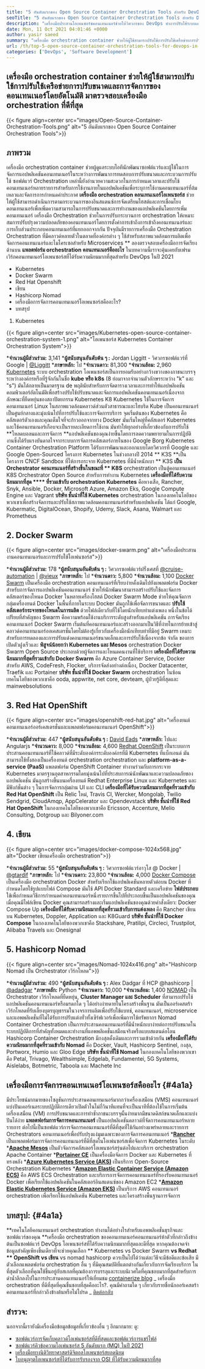 ```yaml
---
title: "5 อันดับแรกของ Open Source Container Orchestration Tools สำหรับ DevOps 2021" 
seoTitle: "5 อันดับแรกของ Open Source Container Orchestration Tools สำหรับ DevOps 2021" 
description: "เครื่องมือประสานโอเพนซอร์ซคอนเทนเนอร์ช่วยให้วิศวกรของ DevOps ทำการปรับใช้ระบบเครือข่ายการปรับขนาดและการจัดการของคอนเทนเนอร์โดยอัตโนมัติ" 
date: Mon, 11 Oct 2021 04:01:46 +0000
author: yasir saeed
summary: "เครื่องมือ orchestration container ช่วยให้ผู้ใช้สามารถปรับใช้การปรับใช้เครือข่ายการปรับขนาดและการจัดการของคอนเทนเนอร์โดยอัตโนมัติ ลองตรวจสอบเครื่องมือ orchestration ที่ดีที่สุด" 
url: /th/top-5-open-source-container-orchestration-tools-for-devops-in-2021/
categories: ['DevOps', 'Software Development']
---
```


## เครื่องมือ orchestration container ช่วยให้ผู้ใช้สามารถปรับใช้การปรับใช้เครือข่ายการปรับขนาดและการจัดการของคอนเทนเนอร์โดยอัตโนมัติ มาตรวจสอบเครื่องมือ orchestration ที่ดีที่สุด

{{< figure align=center src="images/Open-Source-Container-Orchestration-Tools.png" alt="5 อันดับแรกของ Open Source Container Orchestration Tools">}}


## **ภาพรวม** 
เครื่องมือ orchestration container ช่วยผู้ดูแลระบบไอทีนักพัฒนาซอฟต์แวร์และผู้ใช้ในการจัดการแอปพลิเคชันคอนเทนเนอร์ในระหว่างการพัฒนาการทดสอบการปรับขนาดและกระบวนการปรับใช้ ซอฟต์แวร์ Orchestration เหล่านี้ยังอำนวยความสะดวกในการกำหนดเวลาและปรับใช้คอนเทนเนอร์หลายรายการสำหรับการใช้งานภายในแอปพลิเคชันเพื่อระบุการใช้งานคอนเทนเนอร์ที่ล้มเหลวและจัดการการกำหนดค่าประกาศ **เครื่องมือ orchestration คอนเทนเนอร์โอเพนซอร์ส**  ช่วยให้ผู้ใช้สามารถดำเนินการตามกระบวนการของอินสแตนซ์การจัดเตรียมโฮสต์และการเชื่อมโยงคอนเทนเนอร์เพื่อเพิ่มความสามารถในการปรับขนาดและการทำงานของแอปพลิเคชันโดยการเพิ่มคอนเทนเนอร์
เครื่องมือ Orchestration ช่วยในการปรับกระบวนการ orchestration ให้เหมาะสมการปรับปรุงความปลอดภัยของคอนเทนเนอร์โดยการตั้งค่าการเข้าถึงการเข้าถึงคอนเทนเนอร์และการเก็บส่วนประกอบคอนเทนเนอร์ที่แยกออกจากกัน ปัจจุบันมีรายการเครื่องมือ Orchestration Orchestration ที่มีคลาวด์หลายตัวในตลาดที่องค์กรต่าง ๆ ใช้สำหรับสภาพแวดล้อมการผลิตเพื่อจัดการคอนเทนเนอร์และไมโครเซอสำหรับ Microservices ** ลองตรวจสอบเครื่องมือการจัดเรียงด้านบน
**แพลตฟอร์ม orchestration คอนเทนเนอร์คืออะไร**  ในบทความนี้เราจะคุ้นเคยกับเฟรมเวิร์กคอนเทนเนอร์โอเพนซอร์สที่ได้รับความนิยมมากที่สุดสำหรับ DevOps ในปี 2021
  * Kubernetes
  * Docker Swarm
  * Red Hat Openshift
  * เขียน
  * Hashicorp Nomad
  * เครื่องมือการจัดการคอนเทนเนอร์โอเพนซอร์สคืออะไร?
  * บทสรุป
1. Kubernetes

{{< figure align=center src="images/Kubernetes-open-source-container-orchestration-system-1.png" alt="โอเพนซอร์ส Kubernetes Container Orchestration System">}}

  ***จำนวนผู้มีส่วนร่วม:**  3,141
  ***ผู้สนับสนุนอันดับต้น ๆ :**  Jordan Liggitt - วิศวกรซอฟต์แวร์ที่ Google | [@Liggitt][1]
  ***ภาษาหลัก:**  ไป
  ***จำนวนดาว:**  81,300
  ***จำนวนส้อม:**  2,960
[Kubernetes][2] ระบบ orchestration โอเพนซอร์สเป็นการยอมรับอย่างกว้างขวางของภาชนะบรรจุระหว่างองค์กรหรือที่รู้จักกันในชื่อ **kube หรือ k8s**  (8 ย่อมาจากจำนวนตัวอักษรระหว่าง "k" และ "s") มันได้กลายเป็นมาตรฐาน de พฤตินัยสำหรับการจัดตารางเวลาและการทำให้แอปพลิเคชันคอมพิวเตอร์อัตโนมัติเพื่อสร้างปรับใช้ปรับขนาดและจัดการแอปพลิเคชันคอนเทนเนอร์เนื่องจากลักษณะที่ยืดหยุ่นของสถาปัตยกรรม Kubernetes K8 Kubernetes ใช้ในการจัดการคอนเทนเนอร์ Linux ในสภาพแวดล้อมคลาวด์ส่วนตัวสาธารณะและไฮบริด Kube เป็นคอนเทนเนอร์เป็นศูนย์กลางและมุ่งเน้นไปที่การปรับใช้และการจัดการบริการ
จุดเริ่มต้นของ Kubernetes คือคลัสเตอร์ตัวเองและคุณเต็มใจที่จะก้าวออกจากทาง Docker มันเริ่มใหญ่ที่คลัสเตอร์ Kubernetes และใช้คอนเทนเนอร์เกือบจะเป็นรายละเอียดการใช้งาน มันทำให้ทุกอย่างที่เกี่ยวข้องกับการปรับใช้ **โหลดบอลนและการจัดการ  **แอปพลิเคชันของคุณง่ายขึ้นโดยการลดความพยายามในการปฏิบัติงานซึ่งได้รับแรงบันดาลใจจากระบบการจัดการคลัสเตอร์ภายในของ Google Borg Kubernetes Container Orchestration Platform ได้รับการพัฒนาและออกแบบโดยวิศวกรที่ Google และ Google Open-Sourced โครงการ Kubernetes ในช่วงกลางปี ​​2014 **  K3S  **เป็นโครงการ CNCF Sandbox ที่ให้การกระจาย Kubernetes ที่มีน้ำหนักเบา **  K3S  **เป็น Orchestrator คอนเทนเนอร์ที่สร้างขึ้นในขณะที่ **  K8S**  orchestration เป็นตู้คอนเทนเนอร์ K8S Orchestrator Open Source สำหรับการทำงาน Kubernetes
**เครื่องมือที่ได้รับความนิยมมากที่สุด  ****  ที่รวมเข้ากับ orchestration Kubernetes**  คือหางเสือ, Rancher, Snyk, Ansible, Docker, Microsoft Azure, Amazon Eks, Google Compute Engine และ Vagrant
**บริษัท ชั้นนำที่ใช้ Kubernetes**  orchestration ในกองเทคโนโลยีของพวกเขาเพื่อสร้างจัดการและปรับใช้สภาพแวดล้อมคอนเทนเนอร์สำหรับแอปพลิเคชัน ได้แก่ Google, Kubermatic, DigitalOcean, Shopify, Udemy, Slack, Asana, Walmart และ Prometheus

## 2. Docker Swarm

{{< figure align=center src="images/docker-swarm.png" alt="เครื่องมือประสานงานคอนเทนเนอร์และการปรับใช้โอเพ่นซอร์ส">}}

  ***จำนวนผู้มีส่วนร่วม:**  178
  ***ผู้สนับสนุนอันดับต้น ๆ :**  วิศวกรซอฟต์แวร์ฝรั่งเศสที่ [@cruise-automation][3] | [@vieux][4]
  ***ภาษาหลัก:**  ไป
  ***จำนวนดาว:**  5,800
  ***จำนวนส้อม:**  1,100
[Docker Swarm][5] เป็นเครื่องมือ orchestration คอนเทนเนอร์ที่เรียบง่ายดั้งเดิมไปยังแพลตฟอร์ม Docker สำหรับการจัดการแอปพลิเคชันคอนเทนเนอร์ ช่วยให้นักพัฒนาสามารถสร้างปรับใช้และจัดการคลัสเตอร์ของโหนด Docker ในหลายเครื่องโฮสต์ Docker Swarm Mode ช่วยให้คุณจัดการกลุ่มเครื่องยนต์ Docker ในพื้นที่ภายในระบบ Docker มันถูกใช้เพื่อจัดการขนาดและ **ปรับใช้คลัสเตอร์กระจายของโหนดในการผลิต**  ด้วยไฟล์เดียวกับที่ใช้โดยนักเทียบท่าแต่งเพลง หนึ่งในข้อได้เปรียบที่สำคัญของ Swarm คือความพร้อมใช้งานบริการระดับสูงสำหรับแอปพลิเคชัน
การจัดเรียงคอนเทนเนอร์ Docker Swarm เริ่มต้นที่คอนเทนเนอร์และสร้างออกมาเป็นวิธีที่ง่ายในการย้ายเข้าสู่คลาวด์คอนเทนเนอร์ออเคสเตรชั่นโดยไม่ต้องรู้เกี่ยวกับเครื่องมือนักเทียบท่าที่มีอยู่ Swarm เหมาะสำหรับการทดลองและการปรับแต่งคอนเทนเนอร์ขนาดเล็กและการปรับใช้เนื่องจากข้อ จำกัด ของการเปิดตัวฝูงเร็วและ **พิสูจน์น้อยกว่า Kubernetes และ Mesos**  orchestration Docker Swarm Open Source ประกอบด้วยผู้จัดการและโหนดคนงานที่ใช้บริการ
**เครื่องมือที่ได้รับความนิยมมากที่สุดที่รวมเข้ากับ Docker Swarm**  คือ Azure Container Service, Docker สำหรับ AWS, CodeFresh, Flocker, บริการจัดส่งอย่างต่อเนื่อง, Docker Datacenter, Traefik และ Portainer
**บริษัท ชั้นนำที่ใช้ Docker Swarm**  orchestration ในซ้อนเทคโนโลยีของพวกเขาคือ ooda, appwrite, net core, devteam, ผู้ป่วยรู้ดีที่สุดและ mainwebsolutions

## 3. Red Hat OpenShift

{{< figure align=center src="images/openshift-red-hat.jpg" alt="เครื่องยนต์คอนเทนเนอร์ออร์เคสเตรชั่นและแพลตฟอร์มคอนเทนเนอร์ OpenShift">}}

  ***จำนวนผู้มีส่วนร่วม:**  447
  ***ผู้สนับสนุนอันดับต้น ๆ :**  [David Eads][6]
  ***ภาษาหลัก:**  ไปและ Angularjs
  ***จำนวนดาว:**  8,000
  ***จำนวนส้อม:**  4,600
[Redhat OpenShift][7] เป็นระบบการประสานคอนเทนเนอร์ที่ใช้คลาวด์ที่มีระดับองค์กรระดับองค์กรที่มี Kubernetes ที่แบ็กเอนด์ มันสามารถใช้ทั้งสองเป็นเครื่องยนต์ orchestration orchestration และ **platform-as-a-service (PaaS)**  แพลตฟอร์ม OpenShift Container ทำงานร่วมกับการกระจาย Kubernetes มาตรฐานอุตสาหกรรมโดยมุ่งเน้นไปที่ประสบการณ์นักพัฒนาและความปลอดภัยของแอปพลิเคชัน มันถูกสร้างขึ้นบนเครื่องยนต์ Redhat Enterprise Linux และ Kubernetes และมีฟังก์ชั่นต่าง ๆ ในการจัดการกลุ่มผ่าน UI และ CLI
**เครื่องมือที่ได้รับความนิยมมากที่สุดที่รวมเข้ากับ Red Hat OpenShift**  เป็น Relic ใหม่, Travis CI, Wercker, Mongolab, Twilio Sendgrid, CloudAmqp, AppCelerator และ Opendevstack
**บริษัท ชั้นนำที่ใช้ Red Hat OpenShift**  ในกองเทคโนโลยีของพวกเขาคือ Ericsson, Accenture, Melio Consulting, Dotgroup และ Bilyoner.com

## 4. เขียน

{{< figure align=center src="images/docker-compose-1024x568.jpg" alt="Docker เขียนเครื่องมือ orchestration">}}

  ***จำนวนผู้มีส่วนร่วม:**  55
  ***ผู้สนับสนุนอันดับต้น ๆ :**  วิศวกรซอฟต์แวร์อาวุโส @ Docker | [@gtardif][8]
  ***ภาษาหลัก:**  ไป
  ***จำนวนดาว:**  23,800
  ***จำนวนส้อม:**  4,000
[Docker Compose][9] เป็นเครื่องมือ orchestration Docker สำหรับเรียกใช้แอปพลิเคชันหลายตัวต่อบน Docker ที่กำหนดโดยใช้รูปแบบไฟล์ Compose มันใช้ API Docker Standard และเครือข่าย **ไฟล์ประกอบ**  ใช้เพื่อกำหนดวิธีการกำหนดค่าคอนเทนเนอร์หนึ่งรายการขึ้นไปที่ประกอบขึ้นเป็นแอปพลิเคชันของคุณ เมื่อคุณมีไฟล์เขียน Docker คุณสามารถสร้างและเริ่มแอปพลิเคชันของคุณด้วยคำสั่งเดียว: Docker Compose Up
**เครื่องมือที่ได้รับความนิยมมากที่สุดที่รวมเข้ากับการแต่งเพลง**  คือ Rancher เขียนบน Kubernetes, Doppler, Application และ K8Guard
**บริษัท ชั้นนำที่ใช้ Docker Compose**  ในกองเทคโนโลยีของพวกเขาคือ Stackshare, Pratilipi, Circleci, Trustpilot, Alibaba Travels และ Onesignal

## 5. Hashicorp Nomad

{{< figure align=center src="images/Nomad-1024x416.png" alt="Hashicorp Nomad เป็น Orchestrator เวิร์กโหลด">}}

  ***จำนวนผู้มีส่วนร่วม:**  490
  ***ผู้สนับสนุนอันดับต้น ๆ :**  Alex Dadgar ที่ HCP @hashicorp | [@adadgar][10]
  ***ภาษาหลัก:**  Python
  ***จำนวนดาว:**  10,000
  ***จำนวนส้อม:**  1,400
[NOMAD][11] เป็น Orchestrator เวิร์กโหลดที่ยืดหยุ่น, **Cluster Manager และ Scheduler**  ที่สามารถปรับใช้แอปพลิเคชันคอนเทนเนอร์หรือมรดกใด ๆ ได้อย่างง่ายดายในโครงสร้างพื้นฐาน มันเป็นออร์เคสตร้าเวิร์กโหลดที่รับเลี้ยงบุตรบุญธรรมในวงจรการผลิตเพื่อปรับใช้แบทช์, คอนเทนเนอร์, microservice และแอพพลิเคชั่นที่ไม่ได้รับการปรับแต่งทั่วทั้งเซิร์ฟเวอร์เพื่อเพิ่มการใช้ทรัพยากร Nomad Container Orchestration เป็นการประสานคอนเทนเนอร์ที่มีน้ำหนักเบาง่ายต่อการปรับขนาดในระบบปฏิบัติการที่สำคัญทั้งหมดและทำงานที่แอพพลิเคชั่นเสมือนจริงหรือแบบสแตนด์อโลน Hashicorp Container Orchestration มีกงสุลดั้งเดิมและการรวมเข้าด้วยกัน
**เครื่องมือที่ได้รับความนิยมมากที่สุดที่รวมเข้ากับ Nomad**  คือ Docker, Vault, Hashicorp Sentinel, กงสุล, Portworx, Humio และ Gloo Edge
**บริษัท ชั้นนำที่ใช้ Nomad**  ในกองเทคโนโลยีของพวกเขาคือ Petal, Trivago, Wealthsimple, Edgelab, Fundamentei, 5G Systems, Aislelabs, Botmetric, Taboola และ Machete Inc

## **เครื่องมือการจัดการคอนเทนเนอร์โอเพนซอร์สคืออะไร**    {#4a1a}
มีประโยชน์มากมายของโซลูชันการประสานคอนเทนเนอร์มากกว่าเครื่องเสมือน (VMS) คอนเทนเนอร์แบ่งปันเคอร์เนลระบบปฏิบัติการเดียวเปิดตัวในไม่กี่วินาทีแทนที่จะเป็นนาทีที่ต้องใช้ในการเริ่มต้นเครื่องเสมือน (VM) การปรับขนาดและการทำซ้ำภาชนะบรรจุนั้นง่ายมากมีขนาดดิสก์ขนาดเล็กและแบ่งปันได้ง่าย **แพลตฟอร์มการจัดการคอนเทนเนอร์**  เป็นแอปพลิเคชันคลาวด์ที่จัดการคอนเทนเนอร์หลายรายการ ต่อไปนี้เป็นซอฟต์แวร์การจัดการคอนเทนเนอร์ที่ดีที่สุดที่ใช้กันอย่างแพร่หลายและรายการ Orchestrators คอนเทนเนอร์เพื่อปรับปรุงแง่มุมเฉพาะของการจัดการคอนเทนเนอร์
  ***[Rancher][12]**  เป็นแพลตฟอร์มการจัดการคอนเทนเนอร์ที่ดีที่สุดในโอเพ่นซอร์สเพื่อจัดการ Kubernetes ในระดับ
  ***[Apache Mesos][13]**  เป็นตัวจัดการคลัสเตอร์โอเพนซอร์สรุ่นต่อไปและบริการ orchestration Apache Container
  ***[Portainer CE][14]**  เป็นเครื่องมือจัดการ Docker และ Kubernetes ที่ทรงพลัง
  ***[Azure Kubernetes Service (AKS)][15]**  เป็นบริการ Open-Source Orchestration Kubernetes
  ***[Amazon Elastic Container Service (Amazon ECS)][16]**  คือ AWS ECS Orchestration และบริการการจัดการคอนเทนเนอร์ที่รองรับคอนเทนเนอร์ Docker เพื่อเรียกใช้แอปพลิเคชันในคลัสเตอร์อินสแตนซ์ของ Amazon EC2
  ***[Amazon Elastic Kubernetes Service (Amazon EKS)][17]**  เป็นบริการ AWS คอนเทนเนอร์ orchestration เพื่อเรียกใช้แอปพลิเคชัน Kubernetes และโครงสร้างพื้นฐานการจัดการ

## **บทสรุป:**    {#4a1a}
**เทคโนโลยีคอนเทนเนอร์ orchestration ทำงานได้อย่างไรสำหรับแอพพลิเคชั่นธุรกิจและซอฟต์แวร์ของคุณ  **เครื่องมือ orchestration ของคอนเทนเนอร์คอนเทนเนอร์ห้าตัวที่กล่าวถึงข้างต้นเป็นซอฟต์แวร์ DevOps โอเพนซอร์สที่ได้รับความนิยมมากที่สุดและดีที่สุด หากคุณต้องจดจำข้อมูลสำคัญเพียงชิ้นเดียวที่จะช่วยคุณเลือก **  Kubernetes vs Docker Swarm  **vs Redhat **  OpenShift vs เขียน**  vs nomad hashicorp ควรเป็นไปได้ว่าแต่ละวิธีจะมีข้อดีและข้อเสีย มีตัวเลือกแพลตฟอร์ม orchestration อื่น ๆ ที่มีคุณสมบัติที่แตกต่างกันเกี่ยวกับการจัดเรียงบริการ ในที่สุดตัวเลือกที่คุณใช้ขึ้นอยู่กับสเกลที่คุณต้องการบรรลุและระบบนิเวศใดที่คุณชอบมากที่สุดสำหรับการดำน้ำลึกลงไปในการประสานคอนเทนเนอร์ให้เยี่ยมชม [containerize blog][18]
_ เครื่องมือ orchestration ที่ดีที่สุดที่คุณชื่นชอบที่สุดคืออะไร?. คุณมีคำถามใด ๆ เกี่ยวกับรายชื่อนักออร์เคสตร้าคอนเทนเนอร์ที่กล่าวถึงข้างต้นหรือไม่โปรด _ [ติดต่อกลับ][19]

## สำรวจ:
นอกจากนี้เรายังมีเครื่องมือข้อมูลข้อมูลที่เกี่ยวข้องอื่น ๆ อีกมากมาย: ดู:
  * [ซอฟต์แวร์การจัดเก็บคลาวด์โอเพ่นซอร์สที่ดีที่สุดและซอฟต์แวร์การแชร์ไฟล์][20]
  * [ซอฟต์แวร์คิวข้อความโอเพ่นซอร์ส 5 อันดับแรก (MQ) ในปี 2021][21]
  * [เครื่องมือทางนิติวิทยาศาสตร์ดิจิตอลโอเพนซอร์สยอดนิยม][22]
  * [ใบอนุญาตโอเพนซอร์สที่ได้รับการรับรองจาก OSI ที่ได้รับความนิยมมากที่สุด][23]

  
[1]: https://twitter.com/liggitt?lang=en
[2]: https://kubernetes.io/
[3]: https://github.com/cruise-automation
[4]: https://twitter.com/vieux?lang=en
[5]: https://github.com/docker-archive/classicswarm
[6]: https://github.com/deads2k
[7]: https://github.com/openshift/origin
[8]: https://twitter.com/gtardif?lang=en
[9]: https://github.com/docker/compose
[10]: https://twitter.com/adadgar?lang=en
[11]: https://github.com/hashicorp/nomad
[12]: https://github.com/rancher/rancher
[13]: https://github.com/apache/mesos
[14]: https://github.com/portainer/portainer
[15]: https://github.com/Azure/AKS
[16]: https://github.com/aws/amazon-ecs-agent
[17]: https://github.com/aws/eks-distro
[18]: https://blog.containerize.com/
[19]: mailto:yasir.saeed@aspose.com
[20]: https://products.containerize.com/backup-and-sync/
[21]: https://blog.containerize.com/message-queue-software/top-5-open-source-message-queue-software-in-2021/
[22]: https://blog.containerize.com/digital-forensic-tools/top-5-open-source-digital-forensic-tools-in-2021/
[23]: https://blog.containerize.com/licenses-standards/top-5-most-popular-osi-approved-open-source-licenses-of-2021/
